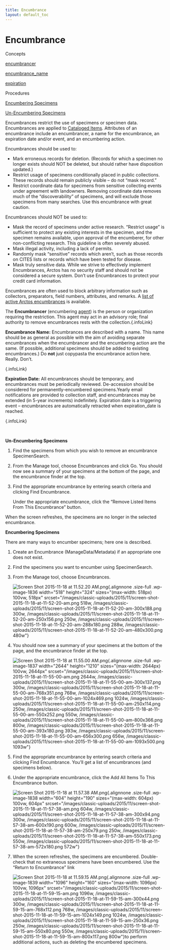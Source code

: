 ```yaml
---
title: Encumbrance
layout: default_toc
---
```


# Encumbrance

<div class="anchors">

<div class="anchortitle">

Concepts

</div>

[encumbrancer](#encumbrancer)

[encumbrance_name](#encumbrance_name)

[expiration](#expiration)

<div class="anchortitle">

Procedures

</div>

[Encumbering Specimens](#encspec)

[Un-Encumbering Specimens](#unencspec)

</div>

Encumbrances restrict the use of specimens or specimen data.
Encumbrances are applied to [Cataloged Items](catalog). Attributes of an
encumbrance include an encumbrancer, a name for the encumbrance, an
expiration date and/or event, and an encumbering action.

Encumbrances should be used to:

-   Mark erroneous records for deletion. (Records for which a specimen
    no longer exists should NOT be deleted, but should rather have
    disposition updated.)
-   Restrict usage of specimens conditionally placed in
    public collections. These records should remain publicly visible –
    do not “mask record.”
-   Restrict coordinate data for specimens from sensitive collecting
    events under agreement with landowners. Removing coordinate data
    removes much of the “discoverability” of specimens, and will exclude
    those specimens from many searches. Use this encumbrance with
    great caution.

Encumbrances should NOT be used to:

-   Mask the record of specimens under active research. “Restrict usage”
    is sufficient to protect any existing interests in the specimen, and
    the specimen remains available, upon approval of the encumberer, for
    other non-conflicting research. This guideline is often
    severely abused.
-   Mask illegal activity, including a lack of permits.
-   Randomly mask “sensitive” records which aren’t, such as those
    records on CITES lists or records which have been tested
    for disease.
-   Mask truly sensitive data. While we strive to effectively implement
    Encumbrances, Arctos has no security staff and should not be
    considered a secure system. Don’t use Encumbrances to protect your
    credit card information.

Encumbrances are often used to block arbitrary information such as
collectors, preparators, field numbers, attributes, and remarks. A [list
of active Arctos
encumbrances](http://arctos.database.museum/info/encumbrances) is
available.

The **Encumbrancer** (encumbering [agent](agent)) is the person or
organization requiring the restriction. This agent may act in an
advisory role; final authority to remove encumbrances rests with the
collection.[](#top){.infoLink}

**Encumbrance Name:** Encumbrances are described with a name. This name
should be as general as possible with the aim of avoiding separate
encumbrances when the encumbrancer and the encumbering action are the
same. (If possible, additional specimens should be added to existing
encumbrances.) Do **not** just copypasta the encumbrance action here.
Really. Don’t.

[](#top){.infoLink}

**Expiration Date:** All encumbrances should be temporary, and
encumbrances must be periodically reviewed. De-accession should be
considered for permanently-encumbered specimens.Yearly email
notifications are provided to collection staff, and encumbrances may be
extended (in 5-year increments) indefinitely. Expiration date is a
triggering event – encumbrances are automatically retracted when
expiration_date is reached.

[](#top){.infoLink}

 

**Un-Encumbering Specimens**

1.  Find the specimens from which you wish to remove an
    encumbrance SpecimenSearch.
2.  From the Manage tool, choose Encumbrances and click Go. You should
    now see a summary of your specimens at the bottom of the page, and
    the encumbrance finder at the top.
3.  Find the appropriate encumbrance by entering search criteria and
    clicking Find Encumbrance.

    Under the appropriate encumbrance, click the “Remove Listed Items
    From This Encumbrance” button.

When the screen refreshes, the specimens are no longer in the selected
encumbrance.

**Encumbering Specimens**

There are many ways to encumber specimens; here one is described.

1.  Create an Encumbrance (ManageData/Metadata) if an appropriate one
    does not exist.
2.  Find the specimens you want to encumber using SpecimenSearch.
3.  From the Manage tool, choose Encumbrances.

    ![Screen Shot 2015-11-18 at 11.52.20
    AM.png](/images/classic-uploads/2015/11/screen-shot-2015-11-18-at-11-52-20-am.png){.alignnone
    .size-full .wp-image-1836 width="518" height="324"
    sizes="(max-width: 518px) 100vw, 518px"
    srcset="/images/classic-uploads/2015/11/screen-shot-2015-11-18-at-11-52-20-am.png 518w, /images/classic-uploads/2015/11/screen-shot-2015-11-18-at-11-52-20-am-300x188.png 300w, /images/classic-uploads/2015/11/screen-shot-2015-11-18-at-11-52-20-am-250x156.png 250w, /images/classic-uploads/2015/11/screen-shot-2015-11-18-at-11-52-20-am-288x180.png 288w, /images/classic-uploads/2015/11/screen-shot-2015-11-18-at-11-52-20-am-480x300.png 480w"}
4.  You should now see a summary of your specimens at the bottom of the
    page, and the encumbrance finder at the top.

    ![Screen Shot 2015-11-18 at 11.55.00
    AM.png](/images/classic-uploads/2015/11/screen-shot-2015-11-18-at-11-55-00-am.png){.alignnone
    .size-full .wp-image-1837 width="2644" height="1210"
    sizes="(max-width: 2644px) 100vw, 2644px"
    srcset="/images/classic-uploads/2015/11/screen-shot-2015-11-18-at-11-55-00-am.png 2644w, /images/classic-uploads/2015/11/screen-shot-2015-11-18-at-11-55-00-am-300x137.png 300w, /images/classic-uploads/2015/11/screen-shot-2015-11-18-at-11-55-00-am-768x351.png 768w, /images/classic-uploads/2015/11/screen-shot-2015-11-18-at-11-55-00-am-1024x469.png 1024w, /images/classic-uploads/2015/11/screen-shot-2015-11-18-at-11-55-00-am-250x114.png 250w, /images/classic-uploads/2015/11/screen-shot-2015-11-18-at-11-55-00-am-550x252.png 550w, /images/classic-uploads/2015/11/screen-shot-2015-11-18-at-11-55-00-am-800x366.png 800w, /images/classic-uploads/2015/11/screen-shot-2015-11-18-at-11-55-00-am-393x180.png 393w, /images/classic-uploads/2015/11/screen-shot-2015-11-18-at-11-55-00-am-656x300.png 656w, /images/classic-uploads/2015/11/screen-shot-2015-11-18-at-11-55-00-am-1093x500.png 1093w"}
5.  Find the appropriate encumbrance by entering search criteria and
    clicking Find Encumbrance. You’ll get a list of encumbrances (and
    specimens below).
6.  Under the appropriate encumbrance, click the Add All Items To This
    Encumbrance button.

    ![Screen Shot 2015-11-18 at 11.57.38
    AM.png](/images/classic-uploads/2015/11/screen-shot-2015-11-18-at-11-57-38-am.png){.alignnone
    .size-full .wp-image-1838 width="604" height="190"
    sizes="(max-width: 604px) 100vw, 604px"
    srcset="/images/classic-uploads/2015/11/screen-shot-2015-11-18-at-11-57-38-am.png 604w, /images/classic-uploads/2015/11/screen-shot-2015-11-18-at-11-57-38-am-300x94.png 300w, /images/classic-uploads/2015/11/screen-shot-2015-11-18-at-11-57-38-am-600x190.png 600w, /images/classic-uploads/2015/11/screen-shot-2015-11-18-at-11-57-38-am-250x79.png 250w, /images/classic-uploads/2015/11/screen-shot-2015-11-18-at-11-57-38-am-550x173.png 550w, /images/classic-uploads/2015/11/screen-shot-2015-11-18-at-11-57-38-am-572x180.png 572w"}
7.  When the screen refreshes, the specimens are encumbered.
    Double-check that no extraneous specimens have been encumbered. Use
    the “Return to Encumbrance” link

    ![Screen Shot 2015-11-18 at 11.59.15
    AM.png](/images/classic-uploads/2015/11/screen-shot-2015-11-18-at-11-59-15-am.png){.alignnone
    .size-full .wp-image-1839 width="1096" height="160"
    sizes="(max-width: 1096px) 100vw, 1096px"
    srcset="/images/classic-uploads/2015/11/screen-shot-2015-11-18-at-11-59-15-am.png 1096w, /images/classic-uploads/2015/11/screen-shot-2015-11-18-at-11-59-15-am-300x44.png 300w, /images/classic-uploads/2015/11/screen-shot-2015-11-18-at-11-59-15-am-768x112.png 768w, /images/classic-uploads/2015/11/screen-shot-2015-11-18-at-11-59-15-am-1024x149.png 1024w, /images/classic-uploads/2015/11/screen-shot-2015-11-18-at-11-59-15-am-250x36.png 250w, /images/classic-uploads/2015/11/screen-shot-2015-11-18-at-11-59-15-am-550x80.png 550w, /images/classic-uploads/2015/11/screen-shot-2015-11-18-at-11-59-15-am-800x117.png 800w"}to
    perform additional actions, such as deleting the
    encumbered specimens.
